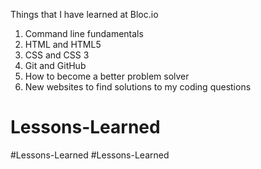 Things that I have learned at Bloc.io
1. Command line fundamentals
2. HTML and HTML5
3. CSS and CSS 3
4. Git and GitHub
5. How to become a better problem solver
6. New websites to find solutions to my coding questions
# Lessons-Learned
#Lessons-Learned
#Lessons-Learned
